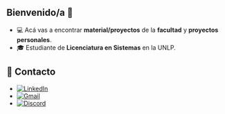 ##    Bienvenido/a 👋

- 💻 Acá vas a encontrar **material/proyectos** de la **facultad** y **proyectos personales**.
- 🎓 Estudiante de  **Licenciatura en Sistemas** en la UNLP. 

## 📩 Contacto

- [![LinkedIn](https://img.shields.io/badge/LinkedIn-blue?logo=linkedin&logoColor=white)](https://www.linkedin.com/in/enzoferreiras/)  
- [![Gmail](https://img.shields.io/badge/Gmail-red?logo=gmail&logoColor=white)](mailto:ferreirasantosenzo63@gmail.com)  
- [![Discord](https://img.shields.io/badge/Discord-7289DA?logo=discord&logoColor=white)](https://discordapp.com/users/412490492975120386)
